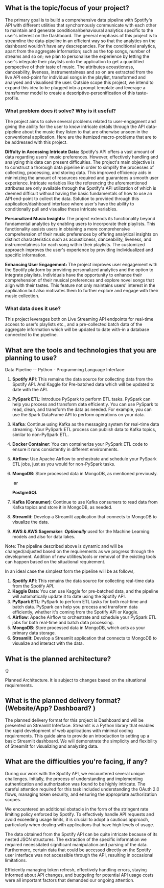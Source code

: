 ## What is the topic/focus of your project?

The primary goal is to build a comprehensive data pipeline with Spotify's API with different utilities that synchornously communicate with each other to maintain and generate conditional/behavioural analytics specific to the user's interest on the Dashboard. The general emphasis of this project is to streamline the data-pipeline in an efficient way so that the analytics on the dashboard wouldn't have any descrepancies. For the conditional analytics, apart from the aggregate information; such as the top songs, number of streams and so on; we plan to personalise the experience by letting the user's integrate their playlists onto the application to get a quantified perspective of their taste of music. The attributes acousticness, danceability, liveness, instrumentalness and so on are extracted from the live API end-point for individual songs in the  playlist, transformed and analysed and visualised the user. Outside scope this project, we intend to expand this idea to be plugged into a prompt template and leverage a transformer model to create a descriptive-personification of this taste-profile. 

### What problem does it solve? Why is it useful?

The project aims to solve several problems related to user-engagment and giving the ability for the user to know intricate details  through the API data-pipeline about the music they listen to that are otherwise unseen in the conventional application. Here are the itemized macro-problems that are to be addressed with this project. 

**Diffulty in Accessing Intricate Data:** Spotify's API offers a vast amount of data regarding users' music preferences. However, effectively handling and analyzing this data can present difficulties. The project's main objective is to construct a thorough data pipeline in order to simplify the processes of collecting, processing, and storing data. This improved efficiency aids in minimizing the amount of resources required and guarantees a smooth user experience. Intricate variables like the referencing the aforementioned attributes are only available through the Spotify's API utilization of which is deemed difficult without having the basic fundamentals of how to use an API end-point to collect the data. Solution to provided through this application/dashboard interface where user's have the ability to conditionally pull and visualise these intricate variables.

**Personalized Music Insights:** The project extends its functionality beyond fundamental analytics by enabling users to incorporate their playlists. This functionality assists users in obtaining a more comprehensive comprehension of their music preferences by offering analytical insights on distinct characteristics such as acousticness, danceability, liveness, and instrumentalness for each song within their playlists. The customized approach improves the user's experience by providing individualized and specific information.

**Enhancing User Engagement:** The project improves user engagement with the Spotify platform by providing personalized analytics and the option to integrate playlists. Individuals have the opportunity to enhance their comprehension of their musical preferences and explore novel songs that align with their tastes. This feature not only maintains users' interest in the application but also motivates them to further explore and engage with their music collection.

### What data does it use?

This project leverages both on Live Streaming API endpoints for real-time access to user's playlists etc., and a pre-collected batch data of the aggregate information which will be updated to date with-in a database connected to the pipeline.

## What are the tools and technologies that you are planning to use? 



Data Pipeline -- Python - Programming Language Interface 

1. **Spotify API**: This remains the data source for collecting data from the Spotify API. And Kaggle for Pre-batched data which will be updated to date with the API. 

2. **PySpark ETL**: Introduce PySpark to perform ETL tasks. PySpark can help you process and transform data efficiently. You can use PySpark to read, clean, and transform the data as needed. For example, you can use the Spark DataFrame API to perform operations on your data.

3. **Kafka**: Continue using Kafka as the messaging system for real-time data streaming. Your PySpark ETL process can publish data to Kafka topics, similar to non-PySpark ETL.

4. **Docker Container**: You can containerize your PySpark ETL code to ensure it runs consistently in different environments.

5. **Airflow**: Use Apache Airflow to orchestrate and schedule your PySpark ETL jobs, just as you would for non-PySpark tasks.

6. **MongoDB**: Store processed data in MongoDB, as mentioned previously. 

   ​	**or** 

   **PostgreSQL**

7. **Kafka (Consumer)**: Continue to use Kafka consumers to read data from Kafka topics and store it in MongoDB, as needed.

8. **Streamlit**: Develop a Streamlit application that connects to MongoDB to visualize the data.

9. **AWS & AWS Sagemaker**: ***Optionally*** used for the Machine Learning models and also for data lakes.

Note: The pipeline described above is dynamic and will be changed/adjusted based on the requirements as we progress through the development. Addition of new utilities/tools or removal of the existing tools can happen based on the situational requirement. 

In an ideal case the simplest form the pipeline will be as follows,

1. **Spotify API**: This remains the data source for collecting real-time data from the Spotify API.
2. **Kaggle Data**: You can use Kaggle for pre-batched data, and the pipeline will automatically update it to date using the Spotify API.
3. **PySpark ETL**: PySpark to perform ETL tasks for both real-time and batch data. PySpark can help you process and transform data efficiently, whether it's coming from the Spotify API or Kaggle.
4. **Airflow**: Apache Airflow to orchestrate and schedule your PySpark ETL jobs for both real-time and batch data processing.
5. **MongoDB**: Store processed data in MongoDB, which acts as your primary data storage.
6. **Streamlit**: Develop a Streamlit application that connects to MongoDB to visualize and interact with the data.

##  What is the planned architecture?

{}

Planned Architecture. It is subject to changes based on the situational requirements.

## What is the planned delivery format? (Website/App? Dashboard? )

The planned delivery format for this project is Dashboard and will be presented on Streamlit Inferface. Streamlit is a Python library that enables the rapid development of web applications with minimal coding requirements. This guide aims to provide an introduction to setting up a basic Streamlit dashboard. We will demonstrate the simplicity and flexibility of Streamlit for visualizing and analyzing data.

## What are the difficulties you're facing, if any?

During our work with the Spotify API, we encountered several unique challenges. Initially, the process of understanding and implementing authentication and authorization was found to be highly intricate. The careful attention required for this task included understanding the OAuth 2.0 flows, managing token security, and ensuring the appropriate authorization scopes.

We encountered an additional obstacle in the form of the stringent rate limiting policy enforced by Spotify. To effectively handle API requests and avoid exceeding usage limits, it is crucial to adopt a cautious approach, particularly when dealing with applications that have high levels of usage.

The data obtained from the Spotify API can be quite intricate because of its nested JSON structures. The extraction of the specific information we required necessitated significant manipulation and parsing of the data. Furthermore, certain data that could be accessed directly on the Spotify user interface was not accessible through the API, resulting in occasional limitations.

Efficiently managing token refresh, effectively handling errors, staying informed about API changes, and budgeting for potential API usage costs were all important factors that demanded our ongoing attention. 
























